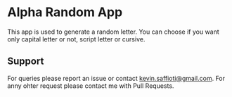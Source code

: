 # Alpha Random App

This app is used to generate a random letter.
You can choose if you want only capital letter or not, script letter or cursive.

## Support

For queries please report an issue or contact kevin.saffioti@gmail.com. For anny ohter request please contact me with Pull Requests.

